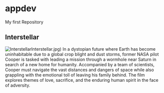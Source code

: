 # appdev
My first Repository 
## Interstellar
![Interstellar](https://images.squarespace-cdn.com/content/v1/5a78ab8490badee028bef0e9/1568935524292-TPSLMXHD9HE6PKN02YOG/Interstellar.jpg?format=1500w)Interstellar.jpg)
In a dystopian future where Earth has become uninhabitable due to a global crop blight and dust storms, former NASA pilot Cooper is tasked with leading a mission through a wormhole near Saturn in search of a new home for humanity. Accompanied by a team of scientists, Cooper must navigate the vast distances and dangers of space while also grappling with the emotional toll of leaving his family behind. The film explores themes of love, sacrifice, and the enduring human spirit in the face of adversity.
